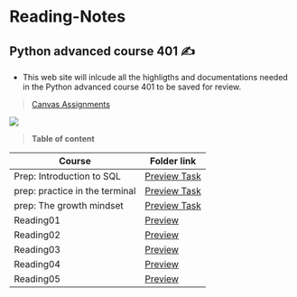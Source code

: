 # Reading-Notes
## Python advanced course 401 ✍️
- This web site will inlcude all the highligths and documentations needed in the Python advanced course 401 to be saved for review. 

> [Canvas Assignments](https://canvas.instructure.com/courses/4333667/assignments)

![](https://media.giphy.com/media/uB86ZyWQsnFSGYe2sA/giphy.gif)

> **Table of content**


| Course | Folder link |
| ----------- | ----------- |
| Prep: Introduction to SQL  | [Preview Task](https://dialaabulkhail.github.io/Reading-Notes/intro_to_sql) |
| prep: practice in the terminal | [Preview Task](https://dialaabulkhail.github.io/Reading-Notes/practice_in_terminal) |
| prep: The growth mindset | [Preview Task](https://dialaabulkhail.github.io/Reading-Notes/the_growth_midset) |
| Reading01 | [Preview](https://dialaabulkhail.github.io/Reading-Notes/Read_Class01) |
| Reading02 | [Preview](https://dialaabulkhail.github.io/Reading-Notes/Read_Class02) |
| Reading03 | [Preview](https://dialaabulkhail.github.io/Reading-Notes/Read_Class03) |
| Reading04 | [Preview](https://dialaabulkhail.github.io/Reading-Notes/Read_Class04) |
| Reading05 | [Preview](https://dialaabulkhail.github.io/Reading-Notes/Read_Class05) |
